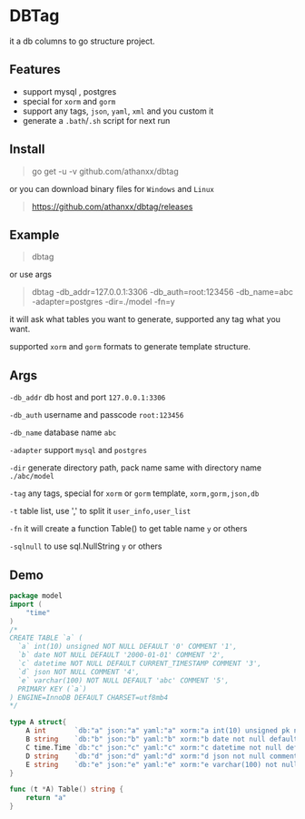 # DBTag

it a db columns to go structure project.


## Features
- support mysql , postgres
- special for `xorm` and `gorm`
- support any tags, `json`, `yaml`, `xml` and you custom it
- generate a `.bath`/`.sh` script for next run

## Install

> go get -u -v github.com/athanxx/dbtag

or you can download binary files for `Windows` and `Linux`

> https://github.com/athanxx/dbtag/releases

## Example 

> dbtag

or use args

> dbtag -db_addr=127.0.0.1:3306 -db_auth=root:123456 -db_name=abc -adapter=postgres -dir=./model -fn=y   

it will ask what tables you want to generate, supported any tag what you want. 

supported `xorm` and `gorm` formats to generate template structure.

## Args

`-db_addr` db host and port `127.0.0.1:3306`

`-db_auth` username and passcode `root:123456`

`-db_name` database name `abc`

`-adapter` support `mysql` and `postgres` 

`-dir` generate directory path, pack name same with directory name `./abc/model`

`-tag` any tags, special for `xorm` or `gorm` template, `xorm,gorm,json,db`

`-t` table list, use ',' to split it `user_info,user_list`

`-fn` it will create a function Table() to get table name `y` or others 

`-sqlnull` to use sql.NullString `y` or others 



## Demo

```go
package model
import (
	"time"
)
/*
CREATE TABLE `a` (
  `a` int(10) unsigned NOT NULL DEFAULT '0' COMMENT '1',
  `b` date NOT NULL DEFAULT '2000-01-01' COMMENT '2',
  `c` datetime NOT NULL DEFAULT CURRENT_TIMESTAMP COMMENT '3',
  `d` json NOT NULL COMMENT '4',
  `e` varchar(100) NOT NULL DEFAULT 'abc' COMMENT '5',
  PRIMARY KEY (`a`)
) ENGINE=InnoDB DEFAULT CHARSET=utf8mb4
*/

type A struct{
	A int       `db:"a" json:"a" yaml:"a" xorm:"a int(10) unsigned pk not null default(0) comment(1)" gorm:"primary_key;column:a;type:int(10) unsigned;not null;default:0;comment:1" toml:"a"`
	B string    `db:"b" json:"b" yaml:"b" xorm:"b date not null default(2000-01-01) comment(2)" gorm:"column:b;type:date;not null;default:2000-01-01;comment:2" toml:"b"`
	C time.Time `db:"c" json:"c" yaml:"c" xorm:"c datetime not null default(CURRENT_TIMESTAMP) comment(3)" gorm:"column:c;type:datetime;not null;default:CURRENT_TIMESTAMP;comment:3" toml:"c"`
	D string    `db:"d" json:"d" yaml:"d" xorm:"d json not null comment(4)" gorm:"column:d;type:json;not null;comment:4" toml:"d"`
	E string    `db:"e" json:"e" yaml:"e" xorm:"e varchar(100) not null default(abc) comment(5)" gorm:"column:e;type:varchar(100);not null;default:abc;comment:5" toml:"e"`
}

func (t *A) Table() string {
	return "a"
}
```

